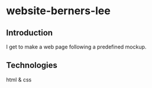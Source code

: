 # website-berners-lee

## Introduction

I get to make a web page following a predefined mockup.

## Technologies

html & css
